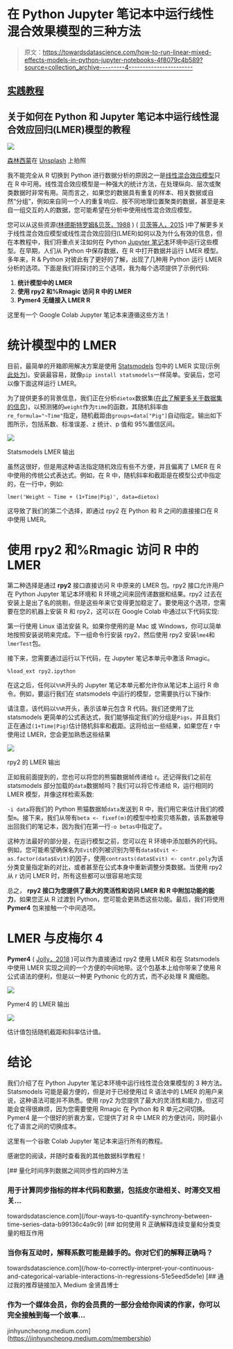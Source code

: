 # 在 Python Jupyter 笔记本中运行线性混合效果模型的三种方法

> 原文：<https://towardsdatascience.com/how-to-run-linear-mixed-effects-models-in-python-jupyter-notebooks-4f8079c4b589?source=collection_archive---------4----------------------->

## [实践教程](https://towardsdatascience.com/tagged/hands-on-tutorials)

## 关于如何在 Python 和 Jupyter 笔记本中运行线性混合效应回归(LMER)模型的教程

![](img/409f9131d9231980b110ecb0c3e204c9.png)

[森林西蒙](https://unsplash.com/@forest_ms?utm_source=medium&utm_medium=referral)在 [Unsplash](https://unsplash.com?utm_source=medium&utm_medium=referral) 上拍照

我不能完全从 R 切换到 Python 进行数据分析的原因之一是[线性混合效应模型](https://cran.r-project.org/web/packages/lme4/vignettes/lmer.pdf)只在 R 中可用。线性混合效应模型是一种强大的统计方法，在处理纵向、层次或聚类数据时非常有用。简而言之，如果您的数据具有重复的样本、相关数据或自然“分组”，例如来自同一个人的重复响应、按不同地理位置聚类的数据，甚至是来自一组交互的人的数据，您可能希望在分析中使用线性混合效应模型。

您可以从这些资源([林德斯特罗姆&贝茨，1988](https://www.jstor.org/stable/2290128?seq=1) ) ( [贝茨等人，2015](https://www.jstatsoft.org/article/view/v067i01) )中了解更多关于线性混合效应模型或线性混合效应回归(LMER)如何以及为什么有效的信息，但在本教程中，我们将重点关注如何在 Python [Jupyter 笔记本](https://jupyter.org/)环境中运行这些模型。在早期，人们从 Python 中保存数据，在 R 中打开数据并运行 LMER 模型。多年来，R & Python 对彼此有了更好的了解，出现了几种用 Python 运行 LMER 分析的选项。下面是我们将探讨的三个选项，我为每个选项提供了示例代码:

1.  **统计模型中的 LMER**
2.  **使用 rpy2 和%Rmagic 访问 R 中的 LMER**
3.  **Pymer4 无缝接入 LMER R**

这里有一个 Google Colab Jupyter 笔记本来遵循这些方法！

# 统计模型中的 LMER

目前，最简单的开箱即用解决方案是使用 [Statsmodels](https://www.statsmodels.org/stable/index.html) 包中的 LMER 实现(示例[此处为](https://www.statsmodels.org/stable/examples/notebooks/generated/mixed_lm_example.html))。安装最容易，就像`pip install statsmodels`一样简单。安装后，您可以像下面这样运行 LMER。

为了提供更多的背景信息，我们正在分析`dietox`数据集([在此了解更多关于数据集的信息](https://rdrr.io/cran/geepack/man/dietox.html))，以预测猪的`weight`作为`time`的函数，其随机斜率由`re_formula="~Time"`指定，随机截距由`groups=data["Pig"]`自动指定。输出如下图所示，包括系数、标准误差、z 统计、p 值和 95%置信区间。

![](img/9abd41b1846d6722f134928ebd3df6da.png)

Statsmodels LMER 输出

虽然这很好，但是用这种语法指定随机效应有些不方便，并且偏离了 LMER 在 R 中使用的传统公式表达式。例如，在 R 中，随机斜率和截距是在模型公式中指定的，在一行中，例如:

```
lmer('Weight ~ Time + (1+Time|Pig)', data=dietox)
```

这导致了我们的第二个选择，即通过 rpy2 在 Python 和 R 之间的直接接口在 R 中使用 LMER。

# 使用 rpy2 和%Rmagic 访问 R 中的 LMER

第二种选择是通过 **rpy2** 接口直接访问 R 中原来的 LMER 包。rpy2 接口允许用户在 Python Jupyter 笔记本环境和 R 环境之间来回传递数据和结果。rpy2 过去在安装上是出了名的挑剔，但是这些年来它变得更加稳定了。要使用这个选项，您需要在您的机器上安装 R 和 rpy2，这可以在 Google Colab 中通过以下代码实现:

第一行使用 Linux 语法安装 R。如果你使用的是 Mac 或 Windows，你可以简单地按照安装说明来完成。下一组命令行安装 rpy2，然后使用 rpy2 安装`lme4`和`lmerTest`包。

接下来，您需要通过运行以下代码，在 Jupyter 笔记本单元中激活 Rmagic。

```
%load_ext rpy2.ipython
```

在这之后，任何以`%%R`开头的 Jupyter 笔记本单元都允许你从笔记本上运行 R 命令。例如，要运行我们在 statsmodels 中运行的模型，您需要执行以下操作:

请注意，该代码以`%%R`开头，表示该单元包含 R 代码。我们还使用了比 statsmodels 更简单的公式表达式，我们能够指定我们的分组是`Pigs`，并且我们正在通过`(1+Time|Pig)`估计随机斜率和截距。这将给出一些结果，如果您在 r 中使用过 LMER，您会更加熟悉这些结果

![](img/bd249e1dc00103b7a1682dff14da7c15.png)

rpy2 的 LMER 输出

正如我前面提到的，您也可以将您的熊猫数据帧传递给 r。还记得我们之前在 statsmodels 部分加载的`data`数据帧吗？我们可以将它传递给 R，运行相同的 LMER 模型，并像这样检索系数:

`-i data`将我们的 Python 熊猫数据帧`data`发送到 R 中，我们用它来估计我们的模型`m`。接下来，我们从带有`beta <- fixef(m)`的模型中检索贝塔系数，该系数被导出回我们的笔记本，因为我们在第一行`-o betas`中指定了。

这种方法最好的部分是，在运行模型之前，您可以在 R 环境中添加额外的代码。例如，您可能希望确保名为`Evit`的列被识别为带有`data$Evit <- as.factor(data$Evit)`的因子，使用`contrasts(data$Evit) <- contr.poly`为该分类变量指定新的对比，或者甚至在公式本身中重新调整分类数据。当使用 rpy2 从 r 访问 LMER 时，所有这些都可以很容易地实现

总之， **rpy2 接口为您提供了最大的灵活性和访问 LMER 和 R 中附加功能的能力**，如果您正从 R 过渡到 Python，您可能会更熟悉这些功能。最后，我们将使用 **Pymer4** 包来接触一个中间选项。

# LMER 与皮梅尔 4

**Pymer4** ( [Jolly，2018](https://joss.theoj.org/papers/10.21105/joss.00862) )可以作为直接通过 rpy2 使用 LMER 和在 Statsmodels 中使用 LMER 实现之间的一个方便的中间地带。这个包基本上给你带来了使用 R 公式语法的便利，但是以一种更 Pythonic 化的方式，而不必处理 R 魔细胞。

![](img/dcf39174e84cf499d43bb5ebda0feedd.png)

Pymer4 的 LMER 输出

![](img/29dddabd3b5cab0b39466a9ea5179519.png)

估计值包括随机截距和斜率估计值。

# 结论

我们介绍了在 Python Jupyter 笔记本环境中运行线性混合效果模型的 3 种方法。Statsmodels 可能是最方便的，但是对于已经使用过 R 语法中的 LMER 的用户来说，这种语法可能并不熟悉。使用 rpy2 为您提供了最大的灵活性和能力，但这可能会变得很麻烦，因为您需要使用 Rmagic 在 Python 和 R 单元之间切换。Pymer4 是一个很好的折衷方案，它提供了对 R 中 LMER 的方便访问，同时最小化了语言之间的切换成本。

这里有一个谷歌 Colab Jupyter 笔记本来运行所有的教程。

感谢您的阅读，并随时查看我的其他数据科学教程！

[](/four-ways-to-quantify-synchrony-between-time-series-data-b99136c4a9c9) [## 量化时间序列数据之间同步性的四种方法

### 用于计算同步指标的样本代码和数据，包括皮尔逊相关、时滞交叉相关…

towardsdatascience.com](/four-ways-to-quantify-synchrony-between-time-series-data-b99136c4a9c9) [](/how-to-correctly-interpret-your-continuous-and-categorical-variable-interactions-in-regressions-51e5eed5de1e) [## 如何使用 R 正确解释连续变量和分类变量的相互作用

### 当你有互动时，解释系数可能是棘手的。你对它们的解释正确吗？

towardsdatascience.com](/how-to-correctly-interpret-your-continuous-and-categorical-variable-interactions-in-regressions-51e5eed5de1e) [](https://jinhyuncheong.medium.com/membership) [## 通过我的推荐链接加入 Medium 金贤昌博士

### 作为一个媒体会员，你的会员费的一部分会给你阅读的作家，你可以完全接触到每一个故事…

jinhyuncheong.medium.com](https://jinhyuncheong.medium.com/membership)